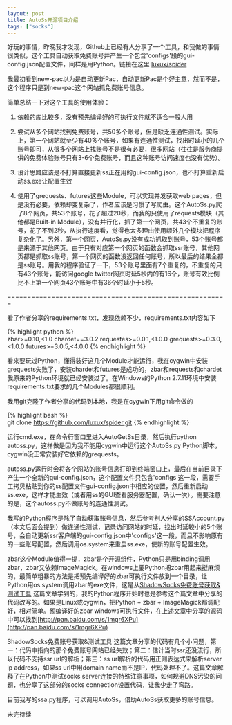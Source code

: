 ```yaml
---
layout: post
title: AutoSs开源项目介绍
tags: ["socks"]
---
```


好玩的事情，昨晚我才发现，Github上已经有人分享了一个工具，和我做的事情很类似，这个工具自动获取免费账号并产生一个包含'configs'段的gui-config.json配置文件，同样是用Python。链接在这里 [luxux/spider](https://github.com/luxux/spider/tree/master/%E5%AE%9E%E4%BE%8B%E6%BA%90%E7%A0%81/AutoGetSs)

我最初看到new-pac以为是自动更新Pac，自动更新Pac是个好主意，然而不是，这个程序只是到new-pac这个网站抓免费账号信息。

简单总结一下对这个工具的使用体验：

1. 依赖的库比较多，没有预先编译好的可执行文件就不适合一般人用

2. 尝试从多个网站找到免费账号，共50多个账号，但是缺乏连通性测试。实际上，第一个网站就至少有40多个账号，如果有连通性测试，找出时延小的几个账号即可，从很多个网站上找账号不是很有必要，很多网站（往往是服务商提供的免费体验账号只有3-6个免费账号，而且这种账号访问速度也没有优势）。

3. 设计思路应该是不打算直接更新ss正在用的gui-config.json，也不打算重新启动ss.exe让配置生效

4. 使用了grequests、futures这些Module，可以实现并发获取web pages，但是没有必要，依赖却变复杂了，作者应该是习惯了写爬虫。这个AutoSs.py爬了8个网页，共53个账号，花了超过20秒，而我的只使用了requests模块（其他都是Built-in Module），没有并行化，抓了第一个网页，共43个不重复的账号，花了不到2秒，从执行速度看，觉得也太多理由使用额外几个模块把程序复杂化了。另外，第一个网页，AutoSs.py没有成功抓取到账号，53个账号都是来源于其他网页。由于只有对应第一个网页的函数会抓取ssr账号，其他网页都是抓取ss账号，第一个网页的函数没返回任何账号，所以最后的结果全都是ss账号。用我的程序验证了一下，53个账号里面有7个重复的，不重复的只有43个账号，能访问google twitter网页时延5秒内的有16个，账号有效比例比不上第一个网页43个账号中有36个时延小于5秒。

=======================================================

看了作者分享的requirements.txt，发现依赖不少，requirements.txt内容如下

{% highlight python %}  
    zbar>=0.10,<1.0
    chardet==3.0.2
    requestes>=0.0.1,<1.0.0
    grequests>=0.3.0,<1.0.0
    futures>=3.0.5,<4.0.0
{% endhighlight %}  

看来要玩过Python，懂得装好这几个Module才能运行，我在cygwin中安装grequests失败了，安装chardet和futures是成功的，zbar和requests和chardet我原来的Python环境就已经安装过了。在Windows的Python 2.7.11环境中安装requirements.txt要求的几个Modules都很顺利。

我用git克隆了作者分享的代码到本地，我是在cygwin下用git命令做的  

{% highlight bash %}  
    git clone https://github.com/luxux/spider.git
{% endhighlight %}  

运行cmd.exe，在命令行窗口里进入AutoGetSs目录，然后执行python autoss.py，这样做是因为我不能用cygwin中运行这个AutoSs.py Python脚本，cygwin没正常安装好它依赖的grequests。

autoss.py运行时会将各个网站的账号信息打印到终端窗口上，最后在当前目录下产生一个全新的gui-config.json，这个配置文件只包含'configs'这一段，需要手工拷贝粘贴到你的ss配置文件gui-config.json中相应的位置，然后重新启动ss.exe，这样才能生效（或者用ss的GUI查看服务器配置，确认一次）。需要注意的是，这个autoss.py不做账号的连通性测试。

我写的Python程序是除了自动获取账号信息，然后参考别人分享的SSAccount.py（本文后面会提到）做连通性测试，记录访问网站的时延，找出时延较小的5个账号，会自动更新ssr客户端的gui-config.json中'configs'这一段，而且不影响原有的一些账号配置，然后调用os.system来重启ss.exe，使新的账号配置生效。

zbar这个Module值得一提，zbar是个开源组件，Python只是用binding调用zbar，zbar又依赖ImageMagick。在windows上要Python把zbar用起来挺麻烦的，最简单粗暴的方法是把预先编译好的zbar可执行文件放到一个目录，让Python用os.system调用zbar的exe文件，这是从[ShadowSocks免费账号获取&测试工具](http://bindog.github.io/blog/2014/09/06/shadowsocks-account/) 这篇文章学到的，我的Python程序开始时也是参考这个篇文章中分享的代码改写的。如果是Linux或cygwin，把Python + zbar + ImageMagick都调配好，相对简单。预编译好的zbar windows可执行文件，在上述文章中分享的源码中可以找到[http://pan.baidu.com/s/1mgr6XPu](http://pan.baidu.com/s/1mgr6XPu)

ShadowSocks免费账号获取&测试工具 这篇文章分享的代码有几个小问题，第一：代码中指向的那个免费账号网站已经失效；第二：估计当时ssr还没流行，所以代码不支持ssr url的解析；第三：ss url解析的代码用正则表达式来解析server ip address，如果ss url中用domain name而不是IP，代码处理不了。这篇文章解释了在Python中测试socks server连接的特殊注意事项，如何规避DNS污染的问题，也分享了这部分的socks connection设置代码，让我少走了弯路。

目前我写的ssa.py程序，可以调用AutoSs，借助AutoSs获取更多的账号信息。

未完待续

